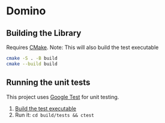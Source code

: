 # Domino

## Building the Library
Requires [CMake](https://cmake.org/).
Note: This will also build the test executable
```sh
cmake -S . -B build
cmake --build build
```

## Running the unit tests
This project uses [Google Test](https://google.github.io/googletest/) for unit testing.

1. [Build the test executable](#building-the-library)
2. Run it: `cd build/tests && ctest`
